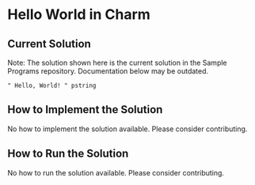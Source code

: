 # Hello World in Charm

## Current Solution

Note: The solution shown here is the current solution in the Sample Programs repository. Documentation below may be outdated.

```Charm
" Hello, World! " pstring
```

## How to Implement the Solution

No how to implement the solution available. Please consider contributing.

## How to Run the Solution

No how to run the solution available. Please consider contributing.